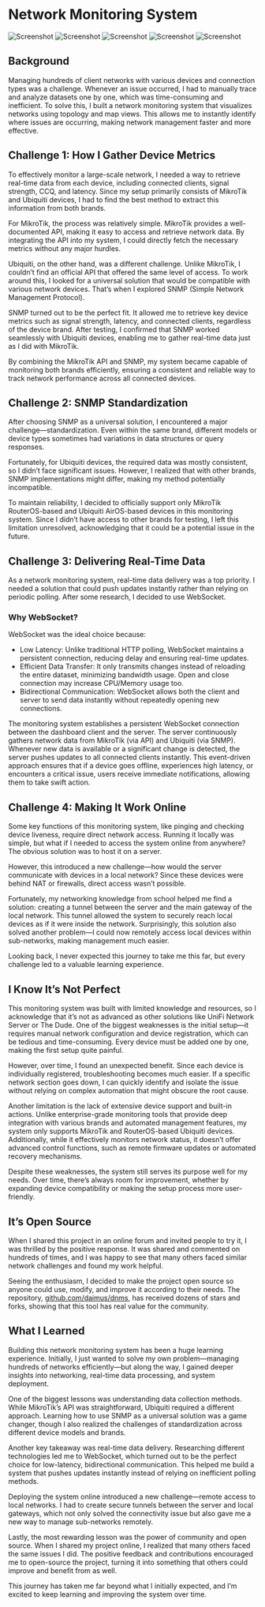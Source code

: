 # Network Monitoring System

![Screenshot](https://1.bp.blogspot.com/-toUGHq34tzA/YJzrpZaVIuI/AAAAAAAADU4/FpkeurL9ThctwDZF33sPpA5hbQ-b2PDmQCLcBGAsYHQ/s16000/dashboard.jpg)
![Screenshot](https://1.bp.blogspot.com/-qB-lCxOI7OQ/YJzrpYkyPGI/AAAAAAAADU0/6JguPbVKr8I_DJZr1qvWPCV_EpvDTMSZgCLcBGAsYHQ/s16000/diagram.jpg)
![Screenshot](https://1.bp.blogspot.com/-nXIOWjXUUqM/YJzrpZR9hvI/AAAAAAAADU8/3ci70mFzE8gZrL12uLjBtuRrjLbaW8e9gCLcBGAsYHQ/s16000/manage.jpg)
![Screenshot](https://1.bp.blogspot.com/-SAgy4ySaUUo/YJzrp0qQfxI/AAAAAAAADVA/fTWRJFgTECQAtB11Ccs1LimBKTD6OVNiACLcBGAsYHQ/s16000/map.jpg)
![Screenshot](https://1.bp.blogspot.com/-TEUBewBloe4/YJzrqG95EjI/AAAAAAAADVE/V9MNjq4DwQcIM5e3RDbaXXPBL1u7M6q3gCLcBGAsYHQ/s16000/monitor.jpg)

## Background

Managing hundreds of client networks with various devices and connection types was a challenge. Whenever an issue occurred, I had to manually trace and analyze datasets one by one, which was time-consuming and inefficient. To solve this, I built a network monitoring system that visualizes networks using topology and map views. This allows me to instantly identify where issues are occurring, making network management faster and more effective.

## Challenge 1: How I Gather Device Metrics

To effectively monitor a large-scale network, I needed a way to retrieve real-time data from each device, including connected clients, signal strength, CCQ, and latency. Since my setup primarily consists of MikroTik and Ubiquiti devices, I had to find the best method to extract this information from both brands.

For MikroTik, the process was relatively simple. MikroTik provides a well-documented API, making it easy to access and retrieve network data. By integrating the API into my system, I could directly fetch the necessary metrics without any major hurdles.

Ubiquiti, on the other hand, was a different challenge. Unlike MikroTik, I couldn’t find an official API that offered the same level of access. To work around this, I looked for a universal solution that would be compatible with various network devices. That’s when I explored SNMP (Simple Network Management Protocol).

SNMP turned out to be the perfect fit. It allowed me to retrieve key device metrics such as signal strength, latency, and connected clients, regardless of the device brand. After testing, I confirmed that SNMP worked seamlessly with Ubiquiti devices, enabling me to gather real-time data just as I did with MikroTik.

By combining the MikroTik API and SNMP, my system became capable of monitoring both brands efficiently, ensuring a consistent and reliable way to track network performance across all connected devices.

## Challenge 2: SNMP Standardization

After choosing SNMP as a universal solution, I encountered a major challenge—standardization. Even within the same brand, different models or device types sometimes had variations in data structures or query responses.

Fortunately, for Ubiquiti devices, the required data was mostly consistent, so I didn’t face significant issues. However, I realized that with other brands, SNMP implementations might differ, making my method potentially incompatible.

To maintain reliability, I decided to officially support only MikroTik RouterOS-based and Ubiquiti AirOS-based devices in this monitoring system. Since I didn’t have access to other brands for testing, I left this limitation unresolved, acknowledging that it could be a potential issue in the future.

## Challenge 3: Delivering Real-Time Data

As a network monitoring system, real-time data delivery was a top priority. I needed a solution that could push updates instantly rather than relying on periodic polling. After some research, I decided to use WebSocket.

### Why WebSocket?

WebSocket was the ideal choice because:

- Low Latency: Unlike traditional HTTP polling, WebSocket maintains a persistent connection, reducing delay and ensuring real-time updates.
- Efficient Data Transfer: It only transmits changes instead of reloading the entire dataset, minimizing bandwidth usage. Open and close connection may increase CPU/Memory usage too.
- Bidirectional Communication: WebSocket allows both the client and server to send data instantly without repeatedly opening new connections.

The monitoring system establishes a persistent WebSocket connection between the dashboard client and the server. The server continuously gathers network data from MikroTik (via API) and Ubiquiti (via SNMP). Whenever new data is available or a significant change is detected, the server pushes updates to all connected clients instantly. This event-driven approach ensures that if a device goes offline, experiences high latency, or encounters a critical issue, users receive immediate notifications, allowing them to take swift action.

## Challenge 4: Making It Work Online

Some key functions of this monitoring system, like pinging and checking device liveness, require direct network access. Running it locally was simple, but what if I needed to access the system online from anywhere? The obvious solution was to host it on a server.

However, this introduced a new challenge—how would the server communicate with devices in a local network? Since these devices were behind NAT or firewalls, direct access wasn’t possible.

Fortunately, my networking knowledge from school helped me find a solution: creating a tunnel between the server and the main gateway of the local network. This tunnel allowed the system to securely reach local devices as if it were inside the network. Surprisingly, this solution also solved another problem—I could now remotely access local devices within sub-networks, making management much easier.

Looking back, I never expected this journey to take me this far, but every challenge led to a valuable learning experience.

## I Know It’s Not Perfect

This monitoring system was built with limited knowledge and resources, so I acknowledge that it’s not as advanced as other solutions like UniFi Network Server or The Dude. One of the biggest weaknesses is the initial setup—it requires manual network configuration and device registration, which can be tedious and time-consuming. Every device must be added one by one, making the first setup quite painful.

However, over time, I found an unexpected benefit. Since each device is individually registered, troubleshooting becomes much easier. If a specific network section goes down, I can quickly identify and isolate the issue without relying on complex automation that might obscure the root cause.

Another limitation is the lack of extensive device support and built-in actions. Unlike enterprise-grade monitoring tools that provide deep integration with various brands and automated management features, my system only supports MikroTik and RouterOS-based Ubiquiti devices. Additionally, while it effectively monitors network status, it doesn’t offer advanced control functions, such as remote firmware updates or automated recovery mechanisms.

Despite these weaknesses, the system still serves its purpose well for my needs. Over time, there’s always room for improvement, whether by expanding device compatibility or making the setup process more user-friendly.

## It’s Open Source

When I shared this project in an online forum and invited people to try it, I was thrilled by the positive response. It was shared and commented on hundreds of times, and I was happy to see that many others faced similar network challenges and found my work helpful.

Seeing the enthusiasm, I decided to make the project open source so anyone could use, modify, and improve it according to their needs. The repository, [github.com/daimus/dnms](http://github.com/daimus/dnms), has received dozens of stars and forks, showing that this tool has real value for the community.

## What I Learned

Building this network monitoring system has been a huge learning experience. Initially, I just wanted to solve my own problem—managing hundreds of networks efficiently—but along the way, I gained deeper insights into networking, real-time data processing, and system deployment.

One of the biggest lessons was understanding data collection methods. While MikroTik’s API was straightforward, Ubiquiti required a different approach. Learning how to use SNMP as a universal solution was a game changer, though I also realized the challenges of standardization across different device models and brands.

Another key takeaway was real-time data delivery. Researching different technologies led me to WebSocket, which turned out to be the perfect choice for low-latency, bidirectional communication. This helped me build a system that pushes updates instantly instead of relying on inefficient polling methods.

Deploying the system online introduced a new challenge—remote access to local networks. I had to create secure tunnels between the server and local gateways, which not only solved the connectivity issue but also gave me a new way to manage sub-networks remotely.

Lastly, the most rewarding lesson was the power of community and open source. When I shared my project online, I realized that many others faced the same issues I did. The positive feedback and contributions encouraged me to open-source the project, turning it into something that others could improve and benefit from as well.

This journey has taken me far beyond what I initially expected, and I’m excited to keep learning and improving the system over time.